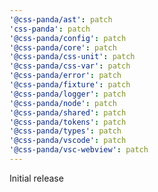 ```yaml
---
'@css-panda/ast': patch
'css-panda': patch
'@css-panda/config': patch
'@css-panda/core': patch
'@css-panda/css-unit': patch
'@css-panda/css-var': patch
'@css-panda/error': patch
'@css-panda/fixture': patch
'@css-panda/logger': patch
'@css-panda/node': patch
'@css-panda/shared': patch
'@css-panda/tokens': patch
'@css-panda/types': patch
'@css-panda/vscode': patch
'@css-panda/vsc-webview': patch
---
```


Initial release
